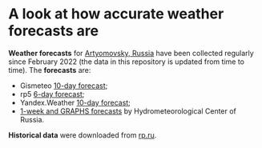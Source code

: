 # A look at how accurate weather forecasts are

**Weather forecasts** for [Artyomovsky, Russia](https://en.wikipedia.org/wiki/Artyomovsky,_Sverdlovsk_Oblast) have been collected regularly since February 2022 (the data in this repository is updated from time to time). The **forecasts** are:
- Gismeteo [10-day forecast](https://www.gismeteo.com/weather-artemovsky-4495/tomorrow);
- rp5 [6-day forecast](https://rp5.ru/Weather_in_Artyomovsky);
- Yandex.Weather [10-day forecast](https://yandex.com/weather/artyomovsky/details);
- [1-week and GRAPHS forecasts](https://meteoinfo.ru/en/forecasts-eng/russia/sverdlovsk-area/artenovsky) by Hydrometeorological Center of Russia.

**Historical data** were downloaded from [rp.ru](https://rp5.ru/%D0%90%D1%80%D1%85%D0%B8%D0%B2_%D0%BF%D0%BE%D0%B3%D0%BE%D0%B4%D1%8B_%D0%B2_%D0%90%D1%80%D1%82%D0%B5%D0%BC%D0%BE%D0%B2%D1%81%D0%BA%D0%BE%D0%BC).
